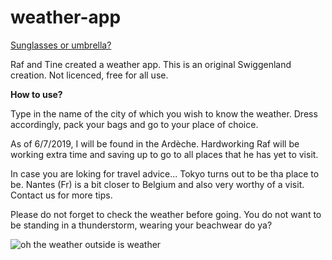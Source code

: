 # weather-app

[Sunglasses or umbrella?](https://tinevancorenland.github.io/weather-app/)

Raf and Tine created a weather app. This is an original Swiggenland creation.
Not licenced, free for all use.

**How to use?**

Type in the name of the city of which you wish to know the weather.
Dress accordingly, pack your bags and go to your place of choice.

As of 6/7/2019, I will be found in the Ardèche. Hardworking Raf will be working extra time and saving up to go to all places that he has yet to visit.

In case you are loking for travel advice... Tokyo turns out to be tha place to be. Nantes (Fr) is a bit closer to Belgium and also very worthy of a visit. Contact us for more tips.

Please do not forget to check the weather before going. You do not want to be standing in a thunderstorm, wearing your beachwear do ya?

![oh the weather outside is weather](https://media.giphy.com/media/p45mW9QnaPBAc/giphy.gif)
